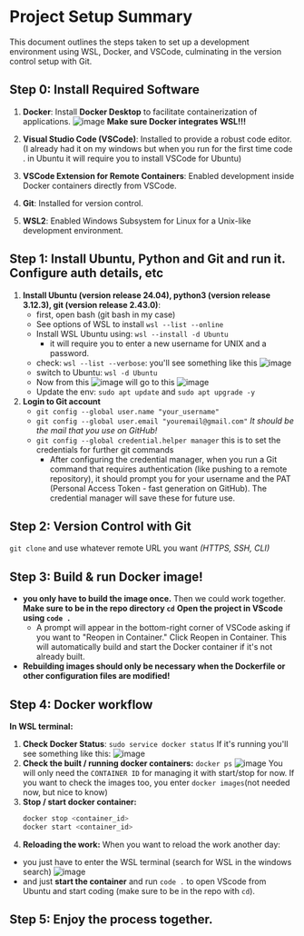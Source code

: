 # Project Setup Summary

This document outlines the steps taken to set up a development environment using WSL, Docker, and VSCode, culminating in the version control setup with Git.

## Step 0: Install Required Software
1. **Docker**: Install **Docker Desktop** to facilitate containerization of applications.
   ![image](https://github.com/user-attachments/assets/bddfe30b-7a70-49d5-aae6-eaa466607189)
   **Make sure Docker integrates WSL!!!**

3. **Visual Studio Code (VSCode)**: Installed to provide a robust code editor. (I already had it on my windows but when you run for the first time code . in Ubuntu it will require you to install VSCode for Ubuntu)
4. **VSCode Extension for Remote Containers**: Enabled development inside Docker containers directly from VSCode.
5. **Git**: Installed for version control.
6. **WSL2**: Enabled Windows Subsystem for Linux for a Unix-like development environment.

## Step 1: Install Ubuntu, Python and Git and run it. Configure auth details, etc
1. **Install Ubuntu (version release 24.04), python3 (version release 3.12.3), git (version release 2.43.0)**:
   - first, open bash (git bash in my case)
   - See options of WSL to install `wsl --list --online`
   - Install WSL Ubuntu using: `wsl --install -d Ubuntu`
     - it will require you to enter a new username for UNIX and a password. 
   - check: `wsl --list --verbose`: you'll see something like this
   ![image](https://github.com/user-attachments/assets/69276a86-8187-469c-a8e9-42aa2d08db14)
   - switch to Ubuntu: `wsl -d Ubuntu`
   - Now from this ![image](https://github.com/user-attachments/assets/14c7693b-a83c-493f-8f1a-2e9a968cb609)
 will go to this ![image](https://github.com/user-attachments/assets/2b929b2e-484f-4fc9-9fc0-744f5ecc75a7)
   - Update the env: `sudo apt update` and `sudo apt upgrade -y`
2. **Login to Git account**
   - `git config --global user.name "your_username"`
   - `git config --global user.email "youremail@gmail.com"` _It should be the mail that you use on GitHub!_
   - `git config --global credential.helper manager` this is to set the credentials for further git commands
     - After configuring the credential manager, when you run a Git command that requires authentication (like pushing to a remote repository), it should prompt you for your username and the PAT (Personal Access Token - fast generation on GitHub). The credential manager will save these for future use.
## Step 2: Version Control with Git
`git clone` and use whatever remote URL you want _(HTTPS, SSH, CLI)_

## Step 3: Build & run Docker image!
   - **you only have to build the image once.** Then we could work together.
     **Make sure to be in the repo directory `cd`**
     **Open the project in VScode using `code .`**
      - A prompt will appear in the bottom-right corner of VSCode asking if you want to "Reopen in Container." Click Reopen in Container. This will automatically build and start the Docker container if it's not already built. 
   - **Rebuilding images should only be necessary when the Dockerfile or other configuration files are modified!**
## Step 4: Docker workflow
   **In WSL terminal:**
1. **Check Docker Status**:
   `sudo service docker status`
   If it's running you'll see something like this:
   ![image](https://github.com/user-attachments/assets/86e1adcb-6e84-4f2b-aca8-d77002e26bc4)
2. **Check the built / running docker containers:**
   `docker ps`
   ![image](https://github.com/user-attachments/assets/e478518c-6fdc-4d74-82a8-a9688c8b04d9)
   You will only need the `CONTAINER ID` for managing it with start/stop for now.
   If you want to check the images too, you enter `docker images`(not needed now, but nice to know)
2. **Stop / start docker container:**
   ```bash
   docker stop <container_id>
   docker start <container_id>
   ```
3. **Reloading the work:**
   When you want to reload the work another day:
- you just have to enter the WSL terminal (search for WSL in the windows search)
   ![image](https://github.com/user-attachments/assets/09933d57-b6fa-4eee-aaa9-01ca5a015379)
- and just **start the container** and run `code .` to open VScode from Ubuntu and start coding (make sure to be in the repo with `cd`).
## Step 5: Enjoy the process together.






